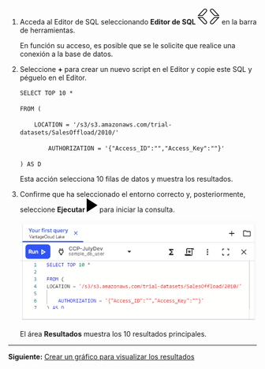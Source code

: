 1.  Acceda al Editor de SQL seleccionando **Editor de SQL** ![Editor icon](Images/cpt1696529045907.svg) en la barra de herramientas.

    En función su acceso, es posible que se le solicite que realice una conexión a la base de datos.

2.  Seleccione **+** para crear un nuevo script en el Editor y copie este SQL y péguelo en el Editor.

        SELECT TOP 10 * 

        FROM ( 

            LOCATION = '/s3/s3.amazonaws.com/trial-datasets/SalesOffload/2010/' 

                AUTHORIZATION = '{"Access_ID":"","Access_Key":""}' 

        ) AS D 

    Esta acción selecciona 10 filas de datos y muestra los resultados.

3.  Confirme que ha seleccionado el entorno correcto y, posteriormente, seleccione **Ejecutar ![editor run](Images/sab1591895330300.svg)** para iniciar la consulta.

    ![""](Images/tfo1721093532604.png)

    El área **Resultados** muestra los 10 resultados principales.

------------------------------------------------------------------------

**Siguiente:** [Crear un gráfico para visualizar los resultados](ydj1721092986132.md)
